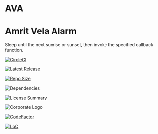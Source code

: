 # AVA
Amrit Vela Alarm
==========
Sleep until the next sunrise or sunset,
then invoke the specified callback function.

[![CircleCI](https://img.shields.io/circleci/build/github/InnovAnon-Inc/AVA?color=%23FF1100&logo=InnovAnon%2C%20Inc.&logoColor=%23FF1133&style=plastic)](https://circleci.com/gh/InnovAnon-Inc/AVA)

[![Latest Release](https://img.shields.io/github/commits-since/InnovAnon-Inc/AVA/latest?color=%23FF1100&include_prereleases&logo=InnovAnon%2C%20Inc.&logoColor=%23FF1133&style=plastic)](https://github.com/InnovAnon-Inc/AVA/releases/latest)

[![Repo Size](https://img.shields.io/github/repo-size/InnovAnon-Inc/AVA?color=%23FF1100&logo=InnovAnon%2C%20Inc.&logoColor=%23FF1133&style=plastic)](https://github.com/InnovAnon-Inc/AVA)

![Dependencies](https://img.shields.io/librariesio/github/InnovAnon-Inc/AVA?color=%23FF1100&style=plastic)

[![License Summary](https://img.shields.io/github/license/InnovAnon-Inc/AVA?color=%23FF1100&label=Free%20Code%20for%20a%20Free%20World%21&logo=InnovAnon%2C%20Inc.&logoColor=%23FF1133&style=plastic)](https://tldrlegal.com/license/unlicense#summary)

![Corporate Logo](https://i.imgur.com/UD8y4Is.gif)

[![CodeFactor](https://www.codefactor.io/repository/github/InnovAnon-Inc/AVA/badge)](https://www.codefactor.io/repository/github/InnovAnon-Inc/AVA)

[![LoC](https://tokei.rs/b1/github/InnovAnon-Inc/AVA?category=code)](https://github.com/InnovAnon-Inc/AVA)

